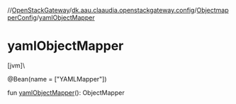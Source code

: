 //[OpenStackGateway](../../../index.md)/[dk.aau.claaudia.openstackgateway.config](../index.md)/[ObjectmapperConfig](index.md)/[yamlObjectMapper](yaml-object-mapper.md)

# yamlObjectMapper

[jvm]\

@Bean(name = ["YAMLMapper"])

fun [yamlObjectMapper](yaml-object-mapper.md)(): ObjectMapper
